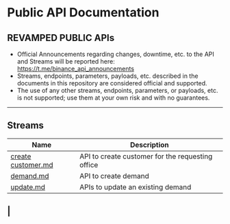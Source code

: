 # Public API Documentation
## REVAMPED PUBLIC APIs

- Official Announcements regarding changes, downtime, etc. to the API and Streams will be reported here: https://t.me/binance_api_announcements
- Streams, endpoints, parameters, payloads, etc. described in the documents in this repository are considered official and supported.
- The use of any other streams, endpoints, parameters, or payloads, etc. is not supported; use them at your own risk and with no guarantees.
----
## Streams
| Name           | Description |
----------------|-------------
|[create customer.md](./create%20customer.md)              | API to create customer for the requesting office |
|[demand.md](./demand.md) | API to create demand |
| [update.md](./demand.md) | APIs to update an existing demand |
|
----



